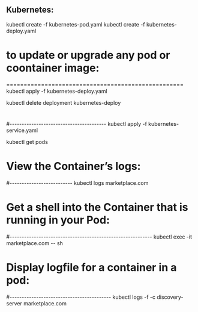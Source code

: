 Kubernetes:
-----------

kubectl create -f kubernetes-pod.yaml
kubectl create -f kubernetes-deploy.yaml

# to update or upgrade any pod or coontainer image:
===================================================
kubectl apply -f kubernetes-deploy.yaml

kubectl delete deployment kubernetes-deploy


#
#----------------------------------------
kubectl apply -f kubernetes-service.yaml


kubectl get pods

# View the Container’s logs:
#--------------------------
  kubectl logs marketplace.com


# Get a shell into the Container that is running in your Pod:
#-----------------------------------------------------------
  kubectl exec -it marketplace.com -- sh


# Display logfile for a container in a pod:
#------------------------------------------
kubectl logs -f -c discovery-server marketplace.com
